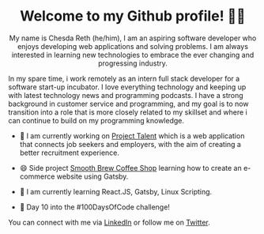 <h1 align="center">
Welcome to my Github profile! 👨‍💻
</h1>
<p align="center">
My name is Chesda Reth (he/him), I am an aspiring software developer who enjoys developing web applications and solving problems. I am always interested in learning new technologies to embrace the ever changing and progressing industry.

In my spare time, i work remotely as an intern full stack developer for a software start-up incubator. I love everything technology and keeping up with latest technology news and programming podcasts. I have a strong background in customer service and programming, and my goal is to now transition into a role that is more closely related to my skillset and where i can continue to build on my programming knowledge.
  
  
- 🔭 I am currently working on [Project Talent](https://github.com/rethc/smooth-brew) which is a web application that connects job seekers and employers, with the aim of creating a better recruitment experience.

- 😄 Side project [Smooth Brew Coffee Shop](https://github.com/rethc/smooth-brew) learning how to create an e-commerce website using Gatsby. 

- 🌱 I am currently learning React.JS, Gatsby, Linux Scripting.

- 💪 Day 10 into the #100DaysOfCode challenge!

You can connect with me via [LinkedIn](https://nz.linkedin.com/in/chesda-reth-8427741b3) or follow me on [Twitter](https://twitter.com/ChesdaReth).

</p>
<!--
**rethc/rethc** is a ✨ _special_ ✨ repository because its `README.md` (this file) appears on your GitHub profile.

Here are some ideas to get you started:

- 🔭 I’m currently working on ...
- 🌱 I’m currently learning ...
- 👯 I’m looking to collaborate on ...
- 🤔 I’m looking for help with ...
- 💬 Ask me about ...
- 📫 How to reach me: ...
- 😄 Pronouns: ...
- ⚡ Fun fact: ...
-->
